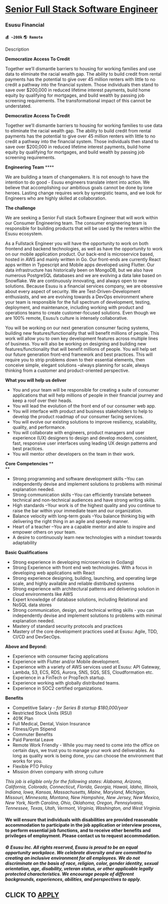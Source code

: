 # [Senior Full Stack Software Engineer](https://www.remotewlb.com/apply/senior-full-stack-software-engineer-71458)  
### Esusu Financial  
#### `💰 ~200k` `🌎 Remote`  

Description

**Democratize Access To Credit**

Together we’ll dismantle barriers to housing for working families and use data to eliminate the racial wealth gap. The ability to build credit from rental payments has the potential to give over 45 million renters with little to no credit a pathway into the financial system. Those individuals then stand to save over $200,000 in reduced lifetime interest payments, build home equity by qualifying for mortgages, and build wealth by passing job screening requirements. The transformational impact of this cannot be understated.

**Democratize Access To Credit**

Together we’ll dismantle barriers to housing for working families to use data to eliminate the racial wealth gap. The ability to build credit from rental payments has the potential to give over 45 million renters with little to no credit a pathway into the financial system. Those individuals then stand to save over $200,000 in reduced lifetime interest payments, build home equity by qualifying for mortgages, and build wealth by passing job screening requirements.

**Engineering Team** ****

We are building a team of changemakers. It is not enough to have the intention to do good - Esusu engineers translate intent into action. We believe that accomplishing our ambitious goals cannot be done by lone heroes. Lasting change requires work by synergistic teams, and we look for Engineers who are highly skilled at collaboration.

**The challenge**

We are seeking a Senior Full stack Software Engineer that will work within our Consumer Engineering team. The consumer engineering team is responsible for building products that will be used by the renters within the Esusu ecosystem.

As a Fullstack Engineer you will have the opportunity to work on both frontend and backend technologies, as well as have the opportunity to work on our mobile application product. Our back-end is microservice based, hosted in AWS and mainly written in Go. Our front-ends are currently React apps written in Typescript and Mobile apps developed using Flutter. Our data infrastructure has historically been on MongoDB, but we also have numerous PostgreSQL databases and we are evolving a data lake based on Snowflake. We are continuously innovating, and always open to new solutions. Because Esusu is a financial services company, we are obsessive about every aspect of security. We are Test-Driven-Development enthusiasts, and we are evolving towards a DevOps environment where your team is responsible for the full spectrum of development, testing, deployment, and maintenance, including working with product and operations teams to create customer-focused solutions. Even though we are 100% remote,
Esusu’s culture is intensely collaborative.

You will be working on our next generation consumer facing systems, building new features/functionality that will benefit millions of people. This work will allow you to own key development features across multiple lines of business. You will also be working on designing and building new features/functionality that will benefit millions of people. You will help set our future generation front-end framework and best practices. This will require you to strip problems down to their essential elements, then conceive simple, elegant solutions –always planning for scale, always thinking from a customer and product-oriented perspective.

**What you will help us deliver**

  * You and your team will be responsible for creating a suite of consumer applications that will help millions of people in their financial journey and keep a roof over their heads.
  * You will lead the evolution of the front end of our consumer web app.
  * You will interface with product and business stakeholders to help to develop the product roadmap of our consumer facing services.
  * You will evolve our existing solutions to improve resiliency, scalability, quality, and performance.
  * You will collaborate with engineers, product managers and user experience (UX) designers to design and develop modern, consistent, fast, responsive user interfaces using leading UX design patterns and best practices.
  * You will mentor other developers on the team in their work.

**Core** **Competencies** **  
**

  * Strong programming and software development skills –You can independently devise and implement solutions to problems with minimal explanation needed.
  * Strong communication skills –You can efficiently translate between technical and non-technical audiences and have strong writing skills.
  * High standards –Your work is of the highest quality and you continue to raise the bar within your immediate team and our organization.
  * Balance velocity with long-term goals –You balance thinking big with delivering the right thing in an agile and speedy manner.
  * Heart of a teacher –You are a capable mentor and able to inspire and empower others on your team.
  * A desire to continuously learn new technologies with a mindset towards adaptability

**Basic Qualifications**

  * Strong experience in developing microservices in Go(lang)
  * Strong Experience with front end web technologies. With a focus in developing web applications with React
  * Strong experience designing, building, launching, and operating large scale, and highly available and reliable distributed systems
  * Strong experience with architectural patterns and delivering solution in cloud environments like AWS
  * Expert knowledge of database solutions, including Relational and NoSQL data stores
  * Strong communication, design, and technical writing skills - you can independently devise and implement solutions to problems with minimal explanation needed.
  * Mastery of standard security protocols and practices
  * Mastery of the core development practices used at Esusu: Agile, TDD, CI/CD and DevSecOps.

**Above and Beyond:**

  * Experience with consumer facing applications
  * Experience with Flutter and/or Mobile development.
  * Experience with a variety of AWS services used at Esusu: API Gateway, Lambda, S3, ECS, RDS, Aurora, SNS, SQS, SES, Cloudformation etc.
  * Experience in a FinTech or PropTech startup.
  * Experience working with globally distributed teams.
  * Experience in SOC2 certified organizations.

**Benefits**

  * Competitive Salary - _for Series B startup $180,000/year_
  * Restricted Stock Units (RSU) 
  * 401K Plan
  * Full Medical, Dental, Vision Insurance
  * Fitness/Gym Stipend
  * Commuter Benefits
  * Paid Parental Leave 
  * Remote Work Friendly - While you may need to come into the office on certain days, we trust you to manage your work and deliverables. As long as quality work is being done, you can choose the environment that works for you.
  * Flexible PTO Policy
  * Mission driven company with strong culture

_This job is eligible only for the following states: Alabama, Arizona, California, Colorado, Connecticut, Florida, Georgia, Hawaii, Idaho, Illinois, Indiana, Iowa, Kansas, Massachusetts, Maine, Maryland, Michigan, Missouri, Minnesota, Montana, New Hampshire, New Jersey, New Mexico, New York, North Carolina, Ohio, Oklahoma, Oregon, Pennsylvania, Tennessee, Texas, Utah, Vermont, Virginia, Washington, and West Virginia._

####  **We will ensure that individuals with disabilities are provided reasonable accommodation to participate in the job application or interview process, to perform essential job functions, and to receive other benefits and privileges of employment. Please contact us to request accommodation.**  
  

#### **_© Esusu Inc. All rights reserved, Esusu is proud to be an equal opportunity workplace. We celebrate diversity and are committed to creating an inclusive environment for all employees. We do not discriminate on the basis of race, religion, color, gender identity, sexual orientation, age, disability, veteran status, or other applicable legally protected characteristics. We encourage people of different backgrounds, experiences, abilities, and perspectives to apply._**

  
## CLICK TO [APPLY](https://www.remotewlb.com/apply/senior-full-stack-software-engineer-71458)

